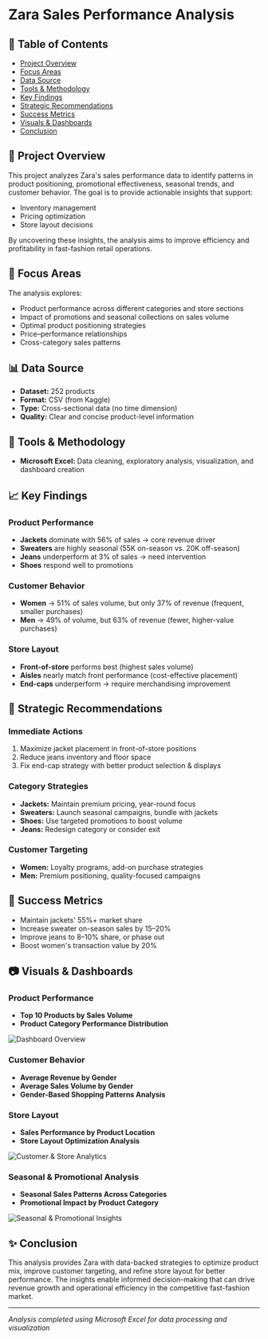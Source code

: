 # Zara Sales Performance Analysis

## 📑 Table of Contents
- [Project Overview](#-project-overview)
- [Focus Areas](#-focus-areas)
- [Data Source](#-data-source)
- [Tools & Methodology](#-tools--methodology)
- [Key Findings](#-key-findings)
- [Strategic Recommendations](#-strategic-recommendations)
- [Success Metrics](#-success-metrics)
- [Visuals & Dashboards](#-visuals--dashboards)
- [Conclusion](#-conclusion)

## 📌 Project Overview
This project analyzes Zara's sales performance data to identify patterns in product positioning, promotional effectiveness, seasonal trends, and customer behavior. The goal is to provide actionable insights that support:
- Inventory management
- Pricing optimization
- Store layout decisions

By uncovering these insights, the analysis aims to improve efficiency and profitability in fast-fashion retail operations.

## 🎯 Focus Areas
The analysis explores:
- Product performance across different categories and store sections
- Impact of promotions and seasonal collections on sales volume
- Optimal product positioning strategies
- Price–performance relationships
- Cross-category sales patterns

## 📊 Data Source
- **Dataset:** 252 products
- **Format:** CSV (from Kaggle)
- **Type:** Cross-sectional data (no time dimension)
- **Quality:** Clear and concise product-level information

## 🔧 Tools & Methodology
- **Microsoft Excel:** Data cleaning, exploratory analysis, visualization, and dashboard creation

## 📈 Key Findings

### Product Performance
- **Jackets** dominate with 56% of sales → core revenue driver
- **Sweaters** are highly seasonal (55K on-season vs. 20K off-season)
- **Jeans** underperform at 3% of sales → need intervention
- **Shoes** respond well to promotions

### Customer Behavior
- **Women** → 51% of sales volume, but only 37% of revenue (frequent, smaller purchases)
- **Men** → 49% of volume, but 63% of revenue (fewer, higher-value purchases)

### Store Layout
- **Front-of-store** performs best (highest sales volume)
- **Aisles** nearly match front performance (cost-effective placement)
- **End-caps** underperform → require merchandising improvement

## 🚀 Strategic Recommendations

### Immediate Actions
1. Maximize jacket placement in front-of-store positions
2. Reduce jeans inventory and floor space
3. Fix end-cap strategy with better product selection & displays

### Category Strategies
- **Jackets:** Maintain premium pricing, year-round focus
- **Sweaters:** Launch seasonal campaigns, bundle with jackets
- **Shoes:** Use targeted promotions to boost volume
- **Jeans:** Redesign category or consider exit

### Customer Targeting
- **Women:** Loyalty programs, add-on purchase strategies
- **Men:** Premium positioning, quality-focused campaigns

## 📌 Success Metrics
- Maintain jackets' 55%+ market share
- Increase sweater on-season sales by 15–20%
- Improve jeans to 8–10% share, or phase out
- Boost women's transaction value by 20%

## 📷 Visuals & Dashboards

### Product Performance
- **Top 10 Products by Sales Volume**
- **Product Category Performance Distribution**

![Dashboard Overview](https://github.com/user-attachments/assets/a64478df-2f1d-47ab-a04d-fdee9ced1fa8)

### Customer Behavior
- **Average Revenue by Gender**
- **Average Sales Volume by Gender**
- **Gender-Based Shopping Patterns Analysis**

### Store Layout
- **Sales Performance by Product Location**
- **Store Layout Optimization Analysis**

![Customer & Store Analytics](https://github.com/user-attachments/assets/c5bee116-ecf9-420a-b034-2409f0d2e4c9)

### Seasonal & Promotional Analysis
- **Seasonal Sales Patterns Across Categories**
- **Promotional Impact by Product Category**

![Seasonal & Promotional Insights](https://github.com/user-attachments/assets/dfa1a61b-015a-481e-aafa-d8bcf629daf5)

## ✨ Conclusion
This analysis provides Zara with data-backed strategies to optimize product mix, improve customer targeting, and refine store layout for better performance. The insights enable informed decision-making that can drive revenue growth and operational efficiency in the competitive fast-fashion market.

---
*Analysis completed using Microsoft Excel for data processing and visualization*
